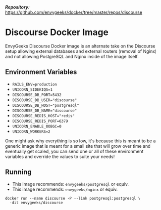 ***Repository:*** https://github.com/envygeeks/docker/tree/master/repos/discourse
# Discourse Docker Image

EnvyGeeks Discourse Docker image is an alternate take on the Discourse setup allowing external databases and external routers (removal of Nginx) and not allowing PostgreSQL and Nginx inside of the image itself.

## Environment Variables

* `RAILS_ENV=production`
* `UNICORN_SIDEKIQS=1`
* `DISCOURSE_DB_PORT=5432`
* `DISCOURSE_DB_USER="discourse"`
* `DISCOURSE_DB_HOST="postgresql"`
* `DISCOURSE_DB_NAME="discourse"`
* `DISCOURSE_REDIS_HOST="redis"`
* `DISCOURSE_REDIS_PORT=6379`
* `UNICORN_ENABLE_OOBGC=0`
* `UNICORN_WORKERS=2`

One might ask why everything is so low, it's because this is meant to be a generic image that is meant for a small site that will grow over time and eventually get scaled, you can send one or all of these environment variables and override the values to suite your needs!

## Running

* This image recommends: `envygeeks/postgresql` or equiv.
* This image recommends: `envygeeks/nginx` or equiv.

```shell
docker run --name discourse -P --link postgresql:postgresql \
  -dit envygeeks/discourse
```
